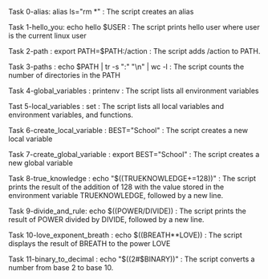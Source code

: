 Task 0-alias: alias ls="rm *" : The script creates an alias

Task 1-hello_you: echo hello $USER : The script prints hello user where user is the current linux user

Task 2-path : export PATH=$PATH:/action : The script adds /action to PATH.

Task 3-paths : echo $PATH | tr -s ":" "\n" | wc -l : The script counts the number of directories in the PATH

Task 4-global_variables : printenv : The script lists all environment variables

Tast 5-local_variables : set : The script lists all local variables and environment variables, and functions.

Task 6-create_local_variable : BEST="School" : The script creates a new local variable

Task 7-create_global_variable : export BEST="School" : The script creates a new global variable

Task 8-true_knowledge : echo "$((TRUEKNOWLEDGE+=128))" : The script prints the result of the addition of 128 with the value stored in the environment variable TRUEKNOWLEDGE, followed by a new line.

Task 9-divide_and_rule: echo $((POWER/DIVIDE)) : The script prints the result of POWER divided by DIVIDE, followed by a new line.

Task 10-love_exponent_breath : echo $((BREATH**LOVE)) : The script displays the result of BREATH to the power LOVE

Task 11-binary_to_decimal : echo "$((2#$BINARY))" : The script converts a number from base 2 to base 10.